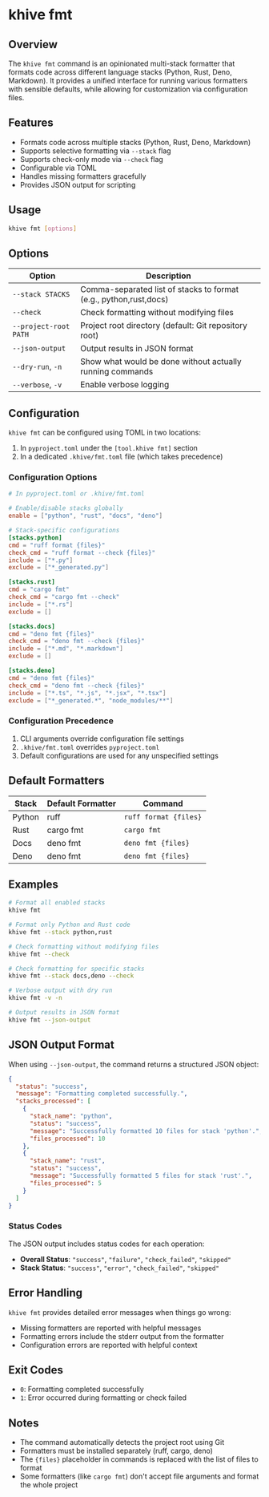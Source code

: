 # khive fmt

## Overview

The `khive fmt` command is an opinionated multi-stack formatter that formats
code across different language stacks (Python, Rust, Deno, Markdown). It
provides a unified interface for running various formatters with sensible
defaults, while allowing for customization via configuration files.

## Features

- Formats code across multiple stacks (Python, Rust, Deno, Markdown)
- Supports selective formatting via `--stack` flag
- Supports check-only mode via `--check` flag
- Configurable via TOML
- Handles missing formatters gracefully
- Provides JSON output for scripting

## Usage

```bash
khive fmt [options]
```

## Options

| Option                | Description                                                       |
| --------------------- | ----------------------------------------------------------------- |
| `--stack STACKS`      | Comma-separated list of stacks to format (e.g., python,rust,docs) |
| `--check`             | Check formatting without modifying files                          |
| `--project-root PATH` | Project root directory (default: Git repository root)             |
| `--json-output`       | Output results in JSON format                                     |
| `--dry-run`, `-n`     | Show what would be done without actually running commands         |
| `--verbose`, `-v`     | Enable verbose logging                                            |

## Configuration

`khive fmt` can be configured using TOML in two locations:

1. In `pyproject.toml` under the `[tool.khive fmt]` section
2. In a dedicated `.khive/fmt.toml` file (which takes precedence)

### Configuration Options

```toml
# In pyproject.toml or .khive/fmt.toml

# Enable/disable stacks globally
enable = ["python", "rust", "docs", "deno"]

# Stack-specific configurations
[stacks.python]
cmd = "ruff format {files}"
check_cmd = "ruff format --check {files}"
include = ["*.py"]
exclude = ["*_generated.py"]

[stacks.rust]
cmd = "cargo fmt"
check_cmd = "cargo fmt --check"
include = ["*.rs"]
exclude = []

[stacks.docs]
cmd = "deno fmt {files}"
check_cmd = "deno fmt --check {files}"
include = ["*.md", "*.markdown"]
exclude = []

[stacks.deno]
cmd = "deno fmt {files}"
check_cmd = "deno fmt --check {files}"
include = ["*.ts", "*.js", "*.jsx", "*.tsx"]
exclude = ["*_generated.*", "node_modules/**"]
```

### Configuration Precedence

1. CLI arguments override configuration file settings
2. `.khive/fmt.toml` overrides `pyproject.toml`
3. Default configurations are used for any unspecified settings

## Default Formatters

| Stack  | Default Formatter | Command               |
| ------ | ----------------- | --------------------- |
| Python | ruff              | `ruff format {files}` |
| Rust   | cargo fmt         | `cargo fmt`           |
| Docs   | deno fmt          | `deno fmt {files}`    |
| Deno   | deno fmt          | `deno fmt {files}`    |

## Examples

```bash
# Format all enabled stacks
khive fmt

# Format only Python and Rust code
khive fmt --stack python,rust

# Check formatting without modifying files
khive fmt --check

# Check formatting for specific stacks
khive fmt --stack docs,deno --check

# Verbose output with dry run
khive fmt -v -n

# Output results in JSON format
khive fmt --json-output
```

## JSON Output Format

When using `--json-output`, the command returns a structured JSON object:

```json
{
  "status": "success",
  "message": "Formatting completed successfully.",
  "stacks_processed": [
    {
      "stack_name": "python",
      "status": "success",
      "message": "Successfully formatted 10 files for stack 'python'.",
      "files_processed": 10
    },
    {
      "stack_name": "rust",
      "status": "success",
      "message": "Successfully formatted 5 files for stack 'rust'.",
      "files_processed": 5
    }
  ]
}
```

### Status Codes

The JSON output includes status codes for each operation:

- **Overall Status**: `"success"`, `"failure"`, `"check_failed"`, `"skipped"`
- **Stack Status**: `"success"`, `"error"`, `"check_failed"`, `"skipped"`

## Error Handling

`khive fmt` provides detailed error messages when things go wrong:

- Missing formatters are reported with helpful messages
- Formatting errors include the stderr output from the formatter
- Configuration errors are reported with helpful context

## Exit Codes

- `0`: Formatting completed successfully
- `1`: Error occurred during formatting or check failed

## Notes

- The command automatically detects the project root using Git
- Formatters must be installed separately (ruff, cargo, deno)
- The `{files}` placeholder in commands is replaced with the list of files to
  format
- Some formatters (like `cargo fmt`) don't accept file arguments and format the
  whole project
